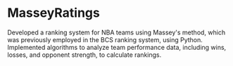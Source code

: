 # MasseyRatings
Developed a ranking system for NBA teams using Massey's method, which was previously employed in the BCS ranking system, using Python. Implemented algorithms to analyze team performance data, including wins, losses, and opponent strength, to calculate rankings.
